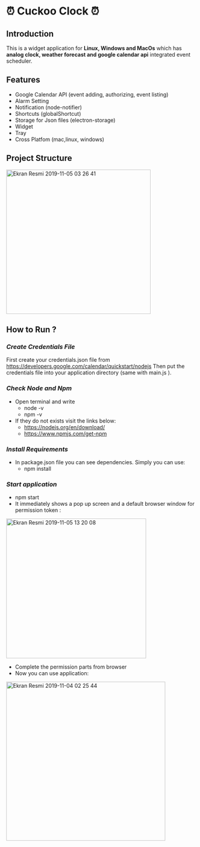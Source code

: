 # :alarm_clock: Cuckoo Clock :alarm_clock:

## Introduction

This is a widget application for **Linux, Windows and MacOs** which has **analog clock, weather forecast and google calendar api** integrated event scheduler.

## Features
   - Google Calendar API (event adding, authorizing, event listing)
   - Alarm Setting
   - Notification (node-notifier)
   - Shortcuts (globalShortcut)
   - Storage for Json files (electron-storage)
   - Widget
   - Tray
   - Cross Platfom (mac,linux, windows)

## Project Structure

<img width="383" alt="Ekran Resmi 2019-11-05 03 26 41" src="https://user-images.githubusercontent.com/32219894/68169169-39aa4b00-ff7c-11e9-8709-b0ece0751157.png">

## How to Run ? 

### *Create Credentials File*
First create your credentials.json file from https://developers.google.com/calendar/quickstart/nodejs
Then put the credentials file into your application directory (same with main.js ).

### *Check Node and Npm*

- Open terminal and write 
    - node -v
    - npm -v
- If they do not exists visit the links below: 
    - https://nodejs.org/en/download/
    - https://www.npmjs.com/get-npm
    
### *Install Requirements*

- In package.json file you can see dependencies. Simply you can use:  
  - npm install
    
### *Start application*

- npm start
- It immediately shows a pop up screen and a default browser window for permission token :

<img width="371" alt="Ekran Resmi 2019-11-05 13 20 08" src="https://user-images.githubusercontent.com/32219894/68199460-22e11400-ffcf-11e9-94bc-68eba5373467.png">

- Complete the permission parts from browser
- Now you can use application:
<img width="422" alt="Ekran Resmi 2019-11-04 02 25 44" src="https://user-images.githubusercontent.com/32219894/68199609-65a2ec00-ffcf-11e9-8451-0cfa7fbe5961.png">




   
    






